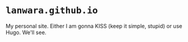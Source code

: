 # `lanwara.github.io`

My personal site. Either I am gonna KISS (keep it simple, stupid) or use Hugo. We'll see.